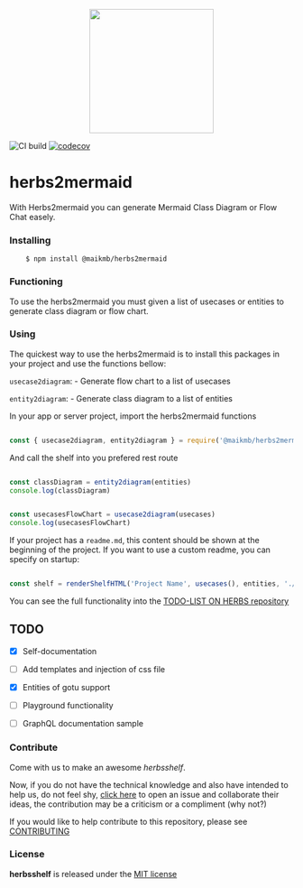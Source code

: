  <p align='center'><img src='https://avatars3.githubusercontent.com/u/60399865' height='220'></p>

![CI build](https://github.com/maikmb/herbs2mermaid/workflows/CI%20build/badge.svg) [![codecov](https://codecov.io/gh/maikmb/herbs2mermaid/branch/main/graph/badge.svg)](https://codecov.io/gh/maikmb/herbs2mermaid)

# herbs2mermaid

With Herbs2mermaid you can generate Mermaid Class Diagram or Flow Chat easely. 

### Installing
```
    $ npm install @maikmb/herbs2mermaid
```

### Functioning 

To use the herbs2mermaid you must given a list of usecases or entities to generate class diagram or flow chart. 

### Using 

The quickest way to use the herbs2mermaid is to install this packages in your project and use the functions bellow:

`usecase2diagram`: - Generate flow chart to a list of usecases

`entity2diagram`: - Generate class diagram to a list of entities

In your app or server project, import the herbs2mermaid functions

```javascript

const { usecase2diagram, entity2diagram } = require('@maikmb/herbs2mermaid')


```

And call the shelf into you prefered rest route

```javascript

const classDiagram = entity2diagram(entities)
console.log(classDiagram)


const usecasesFlowChart = usecase2diagram(usecases)
console.log(usecasesFlowChart)

```

If your project has a `readme.md`, this content should be shown at the beginning of the project. If you want to use a custom readme, you can specify on startup:

```javascript

const shelf = renderShelfHTML('Project Name', usecases(), entities, './custom-readme.md')

```


You can see the full functionality into the [TODO-LIST ON HERBS repository](https://github.com/herbsjs/todolist-on-herbs)

## TODO

- [X] Self-documentation
- [ ] Add templates and injection of css file
- [X] Entities of gotu support
- [ ] Playground functionality
- [ ] GraphQL documentation sample


### Contribute
Come with us to make an awesome *herbsshelf*.

Now, if you do not have the technical knowledge and also have intended to help us, do not feel shy, [click here](https://github.com/maikmb/herbs2mermaid/issues) to open an issue and collaborate their ideas, the contribution may be a criticism or a compliment (why not?)

If you would like to help contribute to this repository, please see [CONTRIBUTING](https://github.com/maikmb/herbs2mermaid/blob/main/.github/CONTRIBUTING.md)

### License

**herbsshelf** is released under the
[MIT license](https://github.com/maikmb/herbs2mermaid/blob/main/LICENSE)
